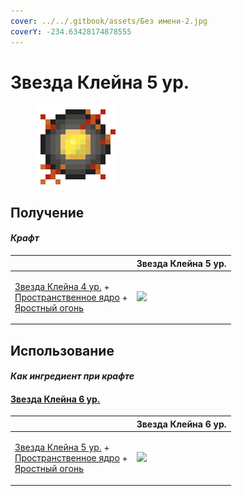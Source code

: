 ```yaml
---
cover: ../../.gitbook/assets/Без имени-2.jpg
coverY: -234.63428174878555
---
```


# Звезда Клейна 5 ур.

<figure><img src="../../.gitbook/assets/klein_star_5_128.png" alt=""><figcaption></figcaption></figure>

## Получение

#### _Крафт_

|                                                                                                                                                                    |  Звезда Клейна 5 ур.                          |
| ------------------------------------------------------------------------------------------------------------------------------------------------------------------ | --------------------------------------------- |
| <p><a href="klein_star_4.md">Звезда Клейна 4 ур.</a> +<br><a href="spawner_seeker.md">Пространственное ядро</a> +<br><a href="fury_fire.md">Яростный огонь</a></p> | ![](../../.gitbook/assets/klein\_star\_5.png) |

## Использование

#### _Как ингредиент при крафте_

#### [Звезда Клейна 6 ур.](klein_star_6.md)

|                                                                                                                                                                    |  Звезда Клейна 6 ур.                          |
| ------------------------------------------------------------------------------------------------------------------------------------------------------------------ | --------------------------------------------- |
| <p><a href="klein_star_5.md">Звезда Клейна 5 ур.</a> +<br><a href="spawner_seeker.md">Пространственное ядро</a> +<br><a href="fury_fire.md">Яростный огонь</a></p> | ![](../../.gitbook/assets/klein\_star\_6.png) |

